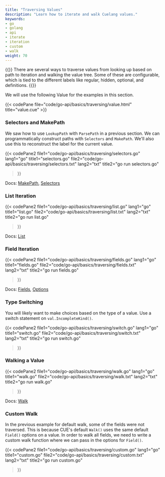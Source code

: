 ```yaml
---
title: "Traversing Values"
description: "Learn how to iterate and walk Cuelang values."
keywords:
- go
- golang
- api
- iterate
- iteration
- custom
- walk
weight: 70
---
```


{{<lead>}}
There are several ways to traverse values
from looking up based on path to iteration and walking the value tree.
Some of these are configurable, which is tied to the different labels
like regular, hidden, optional, and definitions.
{{</lead>}}


We will use the following Value for the examples in this section.

{{< codePane file="code/go-api/basics/traversing/value.html" title="value.cue" >}}

### Selectors and MakePath

We saw how to use `LookupPath` with `ParsePath` in a previous section.
We can programmatically construct paths with `Selectors` and `MakePath`.
We'll also use this to reconstruct the label for the current value.

{{< codePane2
	file1="code/go-api/basics/traversing/selectors.go"  lang1="go"  title1="selectors.go"
	file2="code/go-api/basics/traversing/selectors.txt" lang2="txt" title2="go run selectors.go"
>}}

Docs:
[MakePath](https://pkg.go.dev/cuelang.org/go@v0.4.0/cue#MakePath),
[Selectors](https://pkg.go.dev/cuelang.org/go@v0.4.0/cue#Selector)

### List Iteration

{{< codePane2
	file1="code/go-api/basics/traversing/list.go"  lang1="go"  title1="list.go"
	file2="code/go-api/basics/traversing/list.txt" lang2="txt" title2="go run list.go"
>}}

Docs:
[List](https://pkg.go.dev/cuelang.org/go@v0.4.0/cue#Value.List)

### Field Iteration

{{< codePane2
	file1="code/go-api/basics/traversing/fields.go"  lang1="go"  title1="fields.go"
	file2="code/go-api/basics/traversing/fields.txt" lang2="txt" title2="go run fields.go"
>}}

Docs:
[Fields](https://pkg.go.dev/cuelang.org/go@v0.4.0/cue#Value.Fields),
[Options](https://pkg.go.dev/cuelang.org/go@v0.4.0/cue#Option)

### Type Switching

You will likely want to make choices based on the type of a value.
Use a switch statement on `val.IncompleteKind()`.

{{< codePane2
	file1="code/go-api/basics/traversing/switch.go"  lang1="go"  title1="switch.go"
	file2="code/go-api/basics/traversing/switch.txt" lang2="txt" title2="go run switch.go"
>}}

### Walking a Value

{{< codePane2
	file1="code/go-api/basics/traversing/walk.go"  lang1="go"  title1="walk.go"
	file2="code/go-api/basics/traversing/walk.txt" lang2="txt" title2="go run walk.go"
>}}

Docs:
[Walk](https://pkg.go.dev/cuelang.org/go@v0.4.0/cue#Value.Walk)

### Custom Walk

In the previous example for default walk, some of the fields were not traversed.
This is because CUE's default `Walk()` uses the same default `Field()` options on a value.
In order to walk all fields, we need to write a custom walk function
where we can pass in the options for `Field()`.

{{< codePane2
	file1="code/go-api/basics/traversing/custom.go"  lang1="go"  title1="custom.go"
	file2="code/go-api/basics/traversing/custom.txt" lang2="txt" title2="go run custom.go"
>}}

